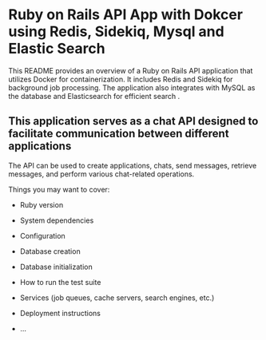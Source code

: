 # Ruby on Rails API App with Dokcer using Redis, Sidekiq, Mysql and Elastic Search
This README provides an overview of a Ruby on Rails API application that utilizes Docker for containerization. It includes Redis and Sidekiq for background job processing. The application also integrates with MySQL as the database and Elasticsearch for efficient search .

## This application serves as a chat API designed to facilitate communication between different applications
The API can be used to create applications, chats, send messages, retrieve messages, and perform various chat-related operations.

Things you may want to cover:

* Ruby version

* System dependencies

* Configuration

* Database creation

* Database initialization

* How to run the test suite

* Services (job queues, cache servers, search engines, etc.)

* Deployment instructions

* ...
